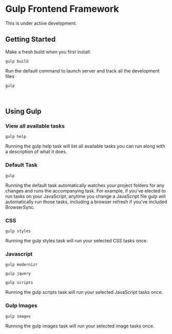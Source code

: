 
Gulp Frontend Framework
==========

This is under active development.


Getting Started
------------
Make a fresh build when you first install:

    gulp build

Run the default command to launch server and track all the development files

    gulp


<br>

Using Gulp
------------

### View all available tasks
    gulp help
    
Running the gulp help task will list all available tasks you can run along with a description of what it does.

### Default Task

    gulp

Running the default task automatically watches your project folders for any changes and runs the accompanying task. For example, if you've elected to run tasks on your JavaScript, anytime you change a JavaScript file gulp will automatically run those tasks, including a browser refresh if you've included BrowserSync.

### CSS

    gulp styles

Running the gulp styles task will run your selected CSS tasks once.

### Javascript
	
	gulp modernizr
	
	gulp jquery

    gulp scripts

Running the gulp scripts task will run your selected JavaScript tasks once.

### Gulp Images

    gulp images

Running the gulp images task will run your selected image tasks once.
